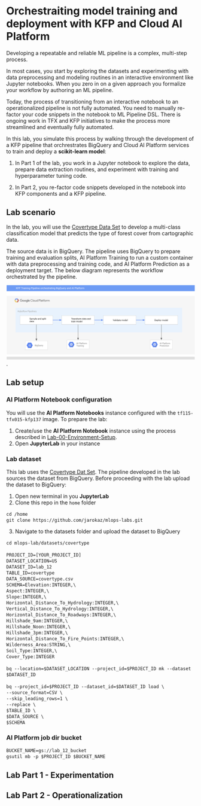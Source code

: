 # Orchestraiting model training and deployment with KFP and Cloud AI Platform

Developing a repeatable and reliable ML pipeline is a complex, multi-step process.

In most cases, you start by exploring the datasets and experimenting with data preprocessing and modeling routines in an interactive environment like Jupyter notebooks. When you zero in on a given approach you formalize your workflow by authoring an ML pipeline.

Today, the process of transitioning from an interactive notebook to an operationalized pipeline is not fully automated. You need to manually re-factor your code snippets in the notebook to ML Pipeline DSL. There is ongoing work in TFX and KFP initiatives to make the process more streamlined and eventually fully automated.

In this lab, you simulate this process by walking through the development of a KFP pipeline that orchrestrates BigQuery and Cloud AI Platform services to train and deploy a **scikit-learn model**:

1. In Part 1 of the lab, you work in a Jupyter notebook to explore the data, prepare data extraction routines, and experiment with training and hyperparameter tuning code.

2. In Part 2, you re-factor code snippets developed in the notebook into KFP components and a KFP pipeline.

## Lab scenario

In the lab, you will use the [Covertype Data Set](../datasets/covertype/README.md) to develop a multi-class classification model that predicts the type of forest cover from cartographic data. 

The source data is in BigQuery. The pipeline uses BigQuery to prepare training and evaluation splits, AI Platform Training to run a custom container with data preprocessing and training code, and AI Platform Prediction as a deployment target. The below diagram represents the workflow orchestrated by the pipeline.

![Training pipeline](../images/kfp-caip.png).

## Lab setup

### AI Platform Notebook configuration
You will use the **AI Platform Notebooks** instance configured with the `tf115-tfx015-kfp137` image. To prepare the lab:
1. Create/use the **AI Platform Notebook** instance using the process described in [Lab-00-Environment-Setup](../Lab-00-Environment-Setup/README.md).
2. Open **JupyterLab** in your instance


### Lab dataset
This lab uses the [Covertype Dat Set](../datasets/covertype/README.md). The pipeline developed in the lab sources the dataset from BigQuery. Before proceeding with the lab upload the dataset to BigQuery:

1. Open new terminal in you **JupyterLab**
2. Clone this repo in the `home` folder
```
cd /home
git clone https://github.com/jarokaz/mlops-labs.git
```

3. Navigate to the datasets folder and upload the dataset to BigQuery
```
cd mlops-lab/datasets/covertype

PROJECT_ID=[YOUR_PROJECT_ID]
DATASET_LOCATION=US
DATASET_ID=lab_12
TABLE_ID=covertype
DATA_SOURCE=covertype.csv
SCHEMA=Elevation:INTEGER,\
Aspect:INTEGER,\
Slope:INTEGER,\
Horizontal_Distance_To_Hydrology:INTEGER,\
Vertical_Distance_To_Hydrology:INTEGER,\
Horizontal_Distance_To_Roadways:INTEGER,\
Hillshade_9am:INTEGER,\
Hillshade_Noon:INTEGER,\
Hillshade_3pm:INTEGER,\
Horizontal_Distance_To_Fire_Points:INTEGER,\
Wilderness_Area:STRING,\
Soil_Type:INTEGER,\
Cover_Type:INTEGER

bq --location=$DATASET_LOCATION --project_id=$PROJECT_ID mk --dataset $DATASET_ID

bq --project_id=$PROJECT_ID --dataset_id=$DATASET_ID load \
--source_format=CSV \
--skip_leading_rows=1 \
--replace \
$TABLE_ID \
$DATA_SOURCE \
$SCHEMA
```

### AI Platform job dir bucket
```
BUCKET_NAME=gs://lab_12_bucket
gsutil mb -p $PROJECT_ID $BUCKET_NAME
```

## Lab Part 1 - Experimentation
## Lab Part 2 - Operationalization


